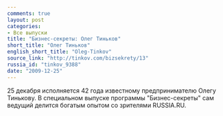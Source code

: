 ```yaml
---
comments: true
layout: post
categories:
- Все выпуски
title: "Бизнес-секреты: Олег Тиньков"
short_title: "Олег Тиньков"
english_short_title: "Oleg-Tinkov"
source_link: "http://tinkov.com/bizsekrety/13"
russia_id: "tinkov_9388"
date: "2009-12-25"
---
```

25 декабря исполняется 42 года известному предпринимателю Олегу Тинькову. В специальном выпуске программы "Бизнес-секреты" сам ведущий делится богатым опытом со зрителями RUSSIA.RU.
